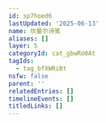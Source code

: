 ```yaml
---
id: sp7hoed6
lastUpdated: '2025-06-13'
name: 坎曼尔诗笺
aliases: []
layer: 5
categoryId: cat_gbwRo0At
tagIds:
  - tag_bfXWRiBt
nsfw: false
parent: ''
relatedEntries: []
timelineEvents: []
titledLinks: []
---
```


